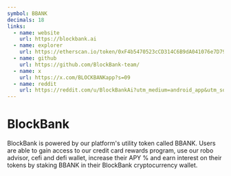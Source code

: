 ```yaml
---
symbol: BBANK
decimals: 18
links:
  - name: website
    url: https://blockbank.ai
  - name: explorer
    url: https://etherscan.io/token/0xF4b5470523cCD314C6B9dA041076e7D79E0Df267
  - name: github
    url: https://github.com/BlockBank-team/
  - name: x
    url: https://x.com/BLOCKBANKapp?s=09
  - name: reddit
    url: https://reddit.com/u/BlockBankAi?utm_medium=android_app&utm_source=share
---
```


# BlockBank

BlockBank is powered by our platform's utility token called BBANK. Users are able to gain access to our credit card rewards program, use our robo advisor, cefi and defi wallet, increase their APY % and earn interest on their tokens by staking BBANK in their BlockBank cryptocurrency wallet.
